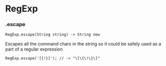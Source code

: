 # RegExp

### .escape

    RegExp.escape(String string) -> String new

Escapes all the command chars in the string so it could be safely used as a 
part of a regular expression

    RegExp.escape('[{!}]'); // -> "\[\{\!\}\]"